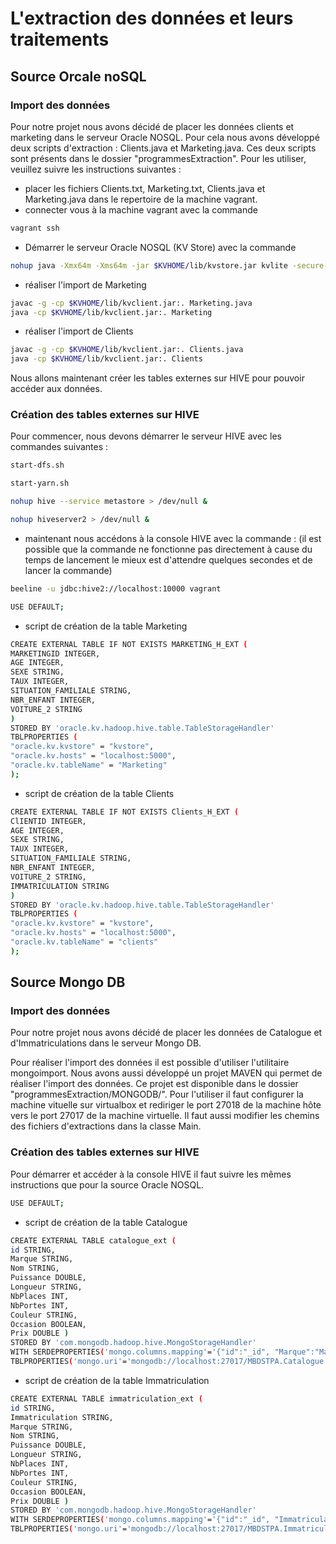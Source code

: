 # L'extraction des données et leurs traitements

## Source Orcale noSQL

### Import des données
Pour notre projet nous avons décidé de placer les données clients et marketing dans le serveur Oracle NOSQL. Pour cela nous avons développé deux scripts d'extraction : Clients.java et Marketing.java. Ces deux scripts sont présents dans le dossier "programmesExtraction". Pour les utiliser, veuillez suivre les instructions suivantes : 
- placer les fichiers Clients.txt, Marketing.txt, Clients.java et Marketing.java dans le repertoire de la machine vagrant.
- connecter vous à la machine vagrant avec la commande 
```bash 
vagrant ssh
```	
- Démarrer le serveur Oracle NOSQL (KV Store) avec la commande 
```bash
nohup java -Xmx64m -Xms64m -jar $KVHOME/lib/kvstore.jar kvlite -secure-config disable -root $KVROOT &
```
- réaliser l'import de Marketing
```bash
javac -g -cp $KVHOME/lib/kvclient.jar:. Marketing.java
java -cp $KVHOME/lib/kvclient.jar:. Marketing
```
- réaliser l'import de Clients
```bash
javac -g -cp $KVHOME/lib/kvclient.jar:. Clients.java
java -cp $KVHOME/lib/kvclient.jar:. Clients
```
Nous allons maintenant créer les tables externes sur HIVE pour pouvoir accéder aux données.

### Création des tables externes sur HIVE
Pour commencer, nous devons démarrer le serveur HIVE avec les commandes suivantes :  
```bash
start-dfs.sh
```
```bash
start-yarn.sh
```
```bash
nohup hive --service metastore > /dev/null &
```
```bash
nohup hiveserver2 > /dev/null &
```
- maintenant nous accédons à la console HIVE avec la commande : (il est possible que la commande ne fonctionne pas directement à cause du temps de lancement le mieux est d'attendre quelques secondes et de lancer la commande)
```bash
beeline -u jdbc:hive2://localhost:10000 vagrant
```
```bash
USE DEFAULT;
```
- script de création de la table Marketing

```bash
CREATE EXTERNAL TABLE IF NOT EXISTS MARKETING_H_EXT (
MARKETINGID INTEGER,
AGE INTEGER,
SEXE STRING,
TAUX INTEGER,
SITUATION_FAMILIALE STRING,
NBR_ENFANT INTEGER,
VOITURE_2 STRING
)
STORED BY 'oracle.kv.hadoop.hive.table.TableStorageHandler'
TBLPROPERTIES (
"oracle.kv.kvstore" = "kvstore",
"oracle.kv.hosts" = "localhost:5000",
"oracle.kv.tableName" = "Marketing"
);
```

- script de création de la table Clients

```bash
CREATE EXTERNAL TABLE IF NOT EXISTS Clients_H_EXT (
ClIENTID INTEGER,
AGE INTEGER,
SEXE STRING,
TAUX INTEGER,
SITUATION_FAMILIALE STRING,
NBR_ENFANT INTEGER,
VOITURE_2 STRING,
IMMATRICULATION STRING
)
STORED BY 'oracle.kv.hadoop.hive.table.TableStorageHandler'
TBLPROPERTIES (
"oracle.kv.kvstore" = "kvstore",
"oracle.kv.hosts" = "localhost:5000",
"oracle.kv.tableName" = "clients"
);
```

## Source Mongo DB

### Import des données

Pour notre projet nous avons décidé de placer les données de Catalogue et d'Immatriculations dans le serveur Mongo DB.

Pour réaliser l'import des données il est possible d'utiliser l'utilitaire mongoimport. Nous avons aussi développé un projet MAVEN qui permet de réaliser l'import des données. Ce projet est disponible dans le dossier "programmesExtraction/MONGODB/". Pour l'utiliser il faut configurer la machine vituelle sur virtualbox et rediriger le port 27018 de la machine hôte vers le port 27017 de la machine virtuelle. Il faut aussi modifier les chemins des fichiers d'extractions dans la classe Main.

### Création des tables externes sur HIVE

Pour démarrer et accéder à la console HIVE il faut suivre les mêmes instructions que pour la source Oracle NOSQL.

```bash
USE DEFAULT;
```

- script de création de la table Catalogue

```bash
CREATE EXTERNAL TABLE catalogue_ext ( 
id STRING, 
Marque STRING,
Nom STRING,
Puissance DOUBLE,
Longueur STRING,
NbPlaces INT,
NbPortes INT,
Couleur STRING,
Occasion BOOLEAN,
Prix DOUBLE )
STORED BY 'com.mongodb.hadoop.hive.MongoStorageHandler'
WITH SERDEPROPERTIES('mongo.columns.mapping'='{"id":"_id", "Marque":"Marque", "Nom" : "Nom", "Puissance": "Puissance", "Longueur" : "Longueur", "NbPlaces" : "NbPlaces", "NbPortes" : "NbPortes", "Couleur" : "Couleur", "Occasion" : "Occasion", "Prix" : "Prix"}')
TBLPROPERTIES('mongo.uri'='mongodb://localhost:27017/MBDSTPA.Catalogue');
```

- script de création de la table Immatriculation

```bash
CREATE EXTERNAL TABLE immatriculation_ext ( 
id STRING,
Immatriculation STRING, 
Marque STRING,
Nom STRING,
Puissance DOUBLE,
Longueur STRING,
NbPlaces INT,
NbPortes INT,
Couleur STRING,
Occasion BOOLEAN,
Prix DOUBLE )
STORED BY 'com.mongodb.hadoop.hive.MongoStorageHandler'
WITH SERDEPROPERTIES('mongo.columns.mapping'='{"id":"_id", "Immatriculation":"Immatriculation", "Marque":"Marque", "Nom" : "Nom", "Puissance": "Puissance", "Longueur" : "Longueur", "NbPlaces" : "NbPlaces", "NbPortes" : "NbPortes", "Couleur" : "Couleur", "Occasion" : "Occasion", "Prix" : "Prix"}')
TBLPROPERTIES('mongo.uri'='mongodb://localhost:27017/MBDSTPA.Immatriculation');
```